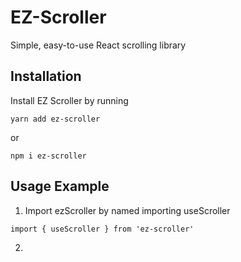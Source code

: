 # EZ-Scroller

Simple, easy-to-use React scrolling library

## Installation

Install EZ Scroller by running 
```
yarn add ez-scroller
``` 
or
```
npm i ez-scroller
```

## Usage Example
1. Import ezScroller by named importing useScroller
```
import { useScroller } from 'ez-scroller'
```
2. 
